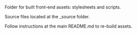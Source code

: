 Folder for built front-end assets: stylesheets and scripts.

Source files located at the _source folder.

Follow instructions at the main README.md to re-build assets.